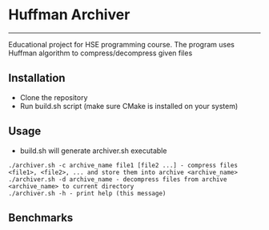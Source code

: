 # Huffman Archiver

---

Educational project for HSE programming course.
The program uses Huffman algorithm to compress/decompress given files

## Installation

- Clone the repository
- Run build.sh script (make sure CMake is installed on your system)

## Usage

- build.sh will generate archiver.sh executable
```
./archiver.sh -c archive_name file1 [file2 ...] - compress files <file1>, <file2>, ... and store them into archive <archive_name>
./archiver.sh -d archive_name - decompress files from archive <archive_name> to current directory
./archiver.sh -h - print help (this message)
```

## Benchmarks
